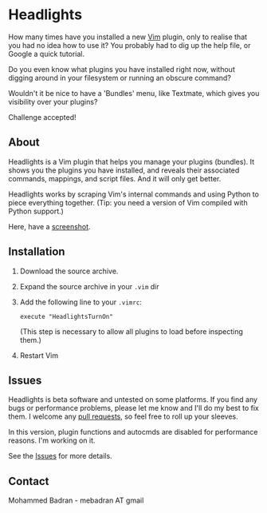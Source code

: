 # Headlights

How many times have you installed a new [Vim][] plugin, only to realise that you had no idea how to use it? You probably had to dig up the help file, or Google a quick tutorial.

Do you even know what plugins you have installed right now, without digging around in your filesystem or running an obscure command?

Wouldn't it be nice to have a 'Bundles' menu, like Textmate, which gives you visibility over your plugins?

Challenge accepted!

## About

Headlights is a Vim plugin that helps you manage your plugins (bundles). It shows you the plugins you have installed, and reveals their associated commands, mappings, and script files. And it will only get better.

Headlights works by scraping Vim's internal commands and using Python to piece everything together. (Tip: you need a version of Vim compiled with Python support.)

Here, have a [screenshot][].

## Installation

1. Download the source archive.

2. Expand the source archive in your `.vim` dir
3. Add the following line to your `.vimrc`:

    `execute "HeadlightsTurnOn"`

    (This step is necessary to allow all plugins to load before inspecting them.)

4. Restart Vim

## Issues

Headlights is beta software and untested on some platforms. If you find any bugs or performance problems, please let me know and I'll do my best to fix them. I welcome any [pull requests][], so feel free to roll up your sleeves.

In this version, plugin functions and autocmds are disabled for performance reasons. I'm working on it.

See the [Issues][] for more details.

## Contact

Mohammed Badran - mebadran AT gmail

[Vim]: http://www.vim.org/

[screenshot]: http://github.com/mbadran/headlights/screenshot.png

[pull requests]: http://help.github.com/forking/

[Issues]: https://github.com/mbadran/headlights/issues
